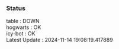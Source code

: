 ### Status


table : DOWN  
hogwarts : OK  
icy-bot : OK  
Latest Update : 2024-11-14 19:08:19.417889
